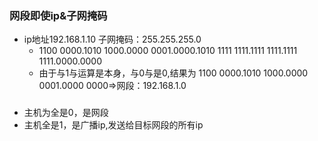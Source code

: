 ### 网段即使ip&子网掩码
- ip地址192.168.1.10 子网掩码：255.255.255.0
    + 1100 0000.1010 1000.0000 0001.0000.1010
      1111 1111.1111 1111.1111 1111.0000.0000
    + 由于与1与运算是本身，与0与是0,结果为
        1100 0000.1010 1000.0000 0001.0000 0000=>网段：192.168.1.0
### 
- 主机为全是0，是网段
- 主机全是1，是广播ip,发送给目标网段的所有ip